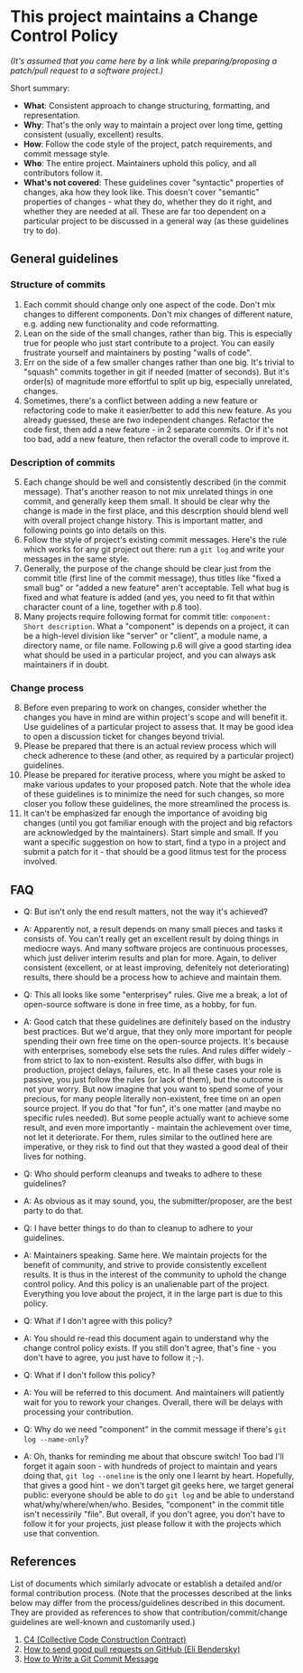 # This project maintains a Change Control Policy

*(It's assumed that you came here by a link while preparing/proposing
a patch/pull request to a software project.)*

Short summary:

* **What**: Consistent approach to change structuring, formatting, and
  representation.
* **Why**: That's the only way to maintain a project over long time,
  getting consistent (usually, excellent) results.
* **How**: Follow the code style of the project, patch requirements, and
  commit message style.
* **Who**: The entire project. Maintainers uphold this policy, and all
  contributors follow it.
* **What's not covered**: These guidelines cover "syntactic" properties
  of changes, aka how they look like. This doesn't cover "semantic"
  properties of changes - what they do, whether they do it right, and
  whether they are needed at all. These are far too dependent on a particular
  project to be discussed in a general way (as these guidelines try to do).

General guidelines
------------------

### Structure of commits

1. Each commit should change only one aspect of the code. Don't mix
   changes to different components. Don't mix changes of different
   nature, e.g. adding new functionality and code reformatting.
2. Lean on the side of the small changes, rather than big. This is
   especially true for people who just start contribute to a project.
   You can easily frustrate yourself and maintainers by posting
   "walls of code".
3. Err on the side of a few smaller changes rather than one big. It's
   trivial to "squash" commits together in git if needed (matter of
   seconds). But it's order(s) of magnitude more effortful to split up
   big, especially unrelated, changes.
4. Sometimes, there's a conflict between adding a new feature or
   refactoring code to make it easier/better to add this new feature.
   As you already guessed, these are *two* independent changes.
   Refactor the code first, then add a new feature - in 2 separate
   commits. Or if it's not too bad, add a new feature, then refactor
   the overall code to improve it.

### Description of commits

5. Each change should be well and consistently described (in the commit
   message). That's another reason to not mix unrelated things in one
   commit, and generally keep them small. It should be clear why the
   change is made in the first place, and this descrption should blend
   well with overall project change history. This is important matter,
   and following points go into details on this.
6. Follow the style of project's existing commit messages. Here's the
   rule which works for any git project out there: run a `git log`
   and write your messages in the same style.
7. Generally, the purpose of the change should be clear just from the
   commit title (first line of the commit message), thus titles like
   "fixed a small bug" or "added a new feature" aren't acceptable.
   Tell what bug is fixed and what feature is added (and yes, you
   need to fit that within character count of a line, together with
   p.8 too).
8. Many projects require following format for commit title:
   `component: Short description`. What a "component" is depends
   on a project, it can be a high-level division like "server" or
   "client", a module name, a directory name, or file name. Following
   p.6 will give a good starting idea what should be used in a
   particular project, and you can always ask maintainers if in doubt.

### Change process

8. Before even preparing to work on changes, consider whether the
   changes you have in mind are within project's scope and will
   benefit it. Use guidelines of a particular project to assess that.
   It may be good idea to open a discussion ticket for changes beyond
   trivial.
9. Please be prepared that there is an actual review process which
   will check adherence to these (and other, as required by a particular
   project) guidelines.
10. Please be prepared for iterative process, where you might be asked
    to make various updates to your proposed patch. Note that the
    whole idea of these guidelines is to minimize the need for such
    changes, so more closer you follow these guidelines, the more
    streamlined the process is.
11. It can't be emphasized far enough the importance of avoiding big changes
    (until you got familiar enough with the project and big refactors
    are acknowledged by the maintainers). Start simple and small. If
    you want a specific suggestion on how to start, find a typo in a
    project and submit a patch for it - that should be a good litmus
    test for the process involved.

FAQ
---

* Q: But isn't only the end result matters, not the way it's achieved?
* A: Apparently not, a result depends on many small pieces and tasks it
  consists of. You can't really get an excellent result by doing things
  in mediocre ways. And many software projecs are continuous processes,
  which just deliver interim results and plan for more. Again, to
  deliver consistent (excellent, or at least improving, defenitely not
  deteriorating) results, there should be a process how to achieve and
  maintain them.

* Q: This all looks like some "enterprisey" rules. Give me a break, a lot
  of open-source software is done in free time, as a hobby, for fun.
* A: Good catch that these guidelines are definitely based on the industry
  best practices. But we'd argue, that they only more important for people
  spending their own free time on the open-source projects. It's because with
  enterprises, somebody else sets the rules. And rules differ widely -
  from strict to lax to non-existent. Results also differ, with bugs in
  production, project delays, failures, etc. In all these cases your role
  is passive, you just follow the rules (or lack of them), but the outcome
  is not your worry. But now imagine that you want to spend some of your
  precious, for many people literally non-existent, free time on an open
  source project. If you do that "for fun", it's one matter (and maybe no
  specific rules needed). But some people actually want to achieve some result,
  and even more importantly - maintain the achievement over time, not let
  it deteriorate. For them, rules similar to the outlined here are imperative,
  or they risk to find out that they wasted a good deal of their lives for
  nothing.

* Q: Who should perform cleanups and tweaks to adhere to these guidelines?
* A: As obvious as it may sound, you, the submitter/proposer, are the best
  party to do that.

* Q: I have better things to do than to cleanup to adhere to your guidelines.
* A: Maintainers speaking. Same here. We maintain projects for the benefit
  of community, and strive to provide consistently excellent results. It is
  thus in the interest of the community to uphold the change control policy.
  And this policy is an unalienable part of the project. Everything you love
  about the project, it in the large part is due to this policy.

* Q: What if I don't agree with this policy?
* A: You should re-read this document again to understand why the change control
  policy exists. If you still don't agree, that's fine - you don't have to
  agree, you just have to follow it ;-).

* Q: What if I don't follow this policy?
* A: You will be referred to this document. And maintainers will patiently
  wait for you to rework your changes. Overall, there will be delays with
  processing your contribution.

* Q: Why do we need "component" in the commit message if there's
  `git log --name-only`?
* A: Oh, thanks for reminding me about that obscure switch! Too bad I'll
  forget it again soon - with hundreds of project to maintain and years
  doing that, `git log --oneline` is the only one I learnt by heart. Hopefully,
  that gives a good hint - we don't target git geeks here, we target general
  public: everyone should be able to do `git log` and be able to understand
  what/why/where/when/who. Besides, "component" in the commit title isn't
  necessirily "file". But overall, if you don't agree, you don't have to
  follow it for your projects, just please follow it with the projects which
  use that convention.

References
----------

List of documents which similarly advocate or establish a detailed and/or
formal contribution process. (Note that the processes described at the
links below may differ from the process/guidelines described in this
document. They are provided as references to show that
contribution/commit/change guidelines are well-known and customarily used.)

1. [C4 (Collective Code Construction Contract)](https://rfc.zeromq.org/spec/42/)
2. [How to send good pull requests on GitHub (Eli Bendersky)](https://eli.thegreenplace.net/2019/how-to-send-good-pull-requests-on-github/)
3. [How to Write a Git Commit Message](https://chris.beams.io/posts/git-commit/)
